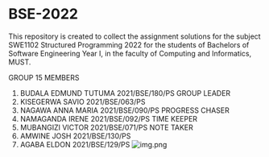 # BSE-2022
This repository is created to collect the assignment solutions for the subject SWE1102 Structured Programming 2022
 for the students of Bachelors of Software Engineering  Year I, in the faculty of Computing and Informatics, MUST.

GROUP 15 MEMBERS 
1. BUDALA EDMUND TUTUMA 2021/BSE/180/PS  GROUP LEADER
2. KISEGERWA SAVIO 2021/BSE/063/PS 
3. NAGAWA ANNA MARIA 2021/BSE/090/PS PROGRESS CHASER
4. NAMAGANDA IRENE 2021/BSE/092/PS TIME KEEPER
5. MUBANGIZI VICTOR 2021/BSE/071/PS NOTE TAKER
6. AMWINE JOSH  2021/BSE/130/PS 
7. AGABA ELDON 2021/BSE/129/PS 
![img.png](img.png)